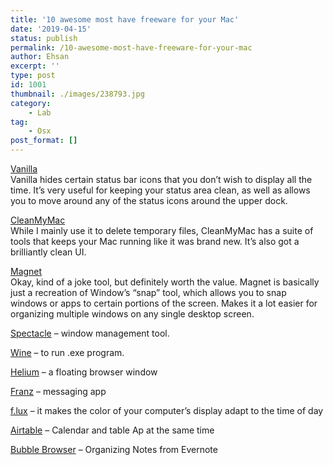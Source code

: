 ```yaml
---
title: '10 awesome most have freeware for your Mac'
date: '2019-04-15'
status: publish
permalink: /10-awesome-most-have-freeware-for-your-mac
author: Ehsan
excerpt: ''
type: post
id: 1001
thumbnail: ./images/238793.jpg
category:
    - Lab
tag:
    - Osx
post_format: []
---
```

[Vanilla](https://matthewpalmer.net/vanilla/)  
Vanilla hides certain status bar icons that you don’t wish to display all the time. It’s very useful for keeping your status area clean, as well as allows you to move around any of the status icons around the upper dock.

[CleanMyMac](https://macpaw.com/cleanmymac)  
While I mainly use it to delete temporary files, CleanMyMac has a suite of tools that keeps your Mac running like it was brand new. It’s also got a brilliantly clean UI.

[Magnet](https://magnet.crowdcafe.com/)  
Okay, kind of a joke tool, but definitely worth the value. Magnet is basically just a recreation of Window’s “snap” tool, which allows you to snap windows or apps to certain portions of the screen. Makes it a lot easier for organizing multiple windows on any single desktop screen.

[Spectacle](https://www.spectacleapp.com/) – window management tool.

[Wine](https://www.winehq.org/) – to run .exe program.

[Helium](http://heliumfloats.com/) – a floating browser window

[Franz](https://meetfranz.com/) – messaging app

[f.lux](https://justgetflux.com/) – it makes the color of your computer’s display adapt to the time of day

[Airtable](https://airtable.com/) – Calendar and table Ap at the same time

[Bubble Browser](https://appcenter.evernote.com/app/bubble-browser/mac) – Organizing Notes from Evernote